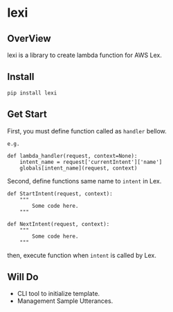 # lexi

## OverView

lexi is a library to create lambda function for AWS Lex.

## Install

```
pip install lexi
```

## Get Start

First, you must define function called as `handler` bellow.

```
e.g.

def lambda_handler(request, context=None):
    intent_name = request['currentIntent']['name']
    globals[intent_name](request, context)
```

Second, define functions same name to `intent` in Lex.

```
def StartIntent(request, context):
    """
        Some code here.
    """

def NextIntent(request, context):
    """
        Some code here.
    """
```

then, execute function when `intent` is called by Lex.

## Will Do

- CLI tool to initialize template.
- Management Sample Utterances.
